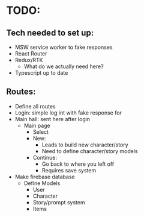# TODO:

## Tech needed to set up:
- MSW service worker to fake responses
- React Router
- Redux/RTK
    - What do we actually need here?
- Typescript up to date

## Routes:
- Define all routes
- Login: simple log int with fake response for 
- Main hall: sent here after login
    - Main page
        - Select
        - New: 
            - Leads to build new character/story
            - Need to define character/story models
        - Continue:
            - Go back to where you left off
            - Requires save system
- Make firebase database
    - Define Models
        - User
        - Character
        - Story/prompt system
        - Items
